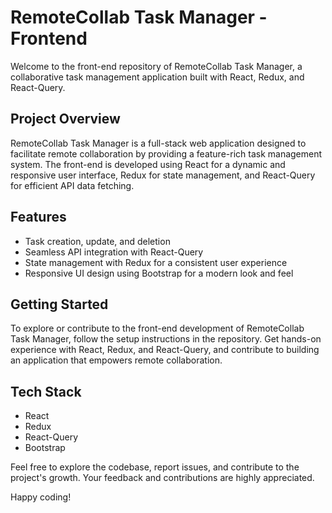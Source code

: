 # RemoteCollab Task Manager - Frontend

Welcome to the front-end repository of RemoteCollab Task Manager, a collaborative task management application built with React, Redux, and React-Query.

## Project Overview

RemoteCollab Task Manager is a full-stack web application designed to facilitate remote collaboration by providing a feature-rich task management system. The front-end is developed using React for a dynamic and responsive user interface, Redux for state management, and React-Query for efficient API data fetching.

## Features

- Task creation, update, and deletion
- Seamless API integration with React-Query
- State management with Redux for a consistent user experience
- Responsive UI design using Bootstrap for a modern look and feel

## Getting Started

To explore or contribute to the front-end development of RemoteCollab Task Manager, follow the setup instructions in the repository. Get hands-on experience with React, Redux, and React-Query, and contribute to building an application that empowers remote collaboration.

## Tech Stack

- React
- Redux
- React-Query
- Bootstrap

Feel free to explore the codebase, report issues, and contribute to the project's growth. Your feedback and contributions are highly appreciated.

Happy coding!

